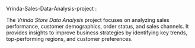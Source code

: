 Vrinda-Sales-Data-Analysis-project :


The _Vrinda Store Data Analysis_ project focuses on analyzing sales performance, customer demographics, order status, and sales channels. It provides insights to improve business strategies by identifying key trends, top-performing regions, and customer preferences.
